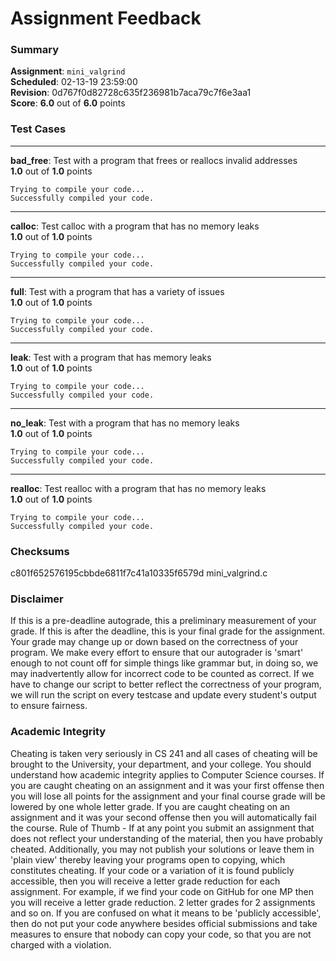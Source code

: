 # Assignment Feedback

### Summary

**Assignment**: `mini_valgrind`  
**Scheduled**: 02-13-19 23:59:00  
**Revision**: 0d767f0d82728c635f236981b7aca79c7f6e3aa1  
**Score**: **6.0** out of **6.0** points

### Test Cases
---

**bad_free**: Test with a program that frees or reallocs invalid addresses  
**1.0** out of **1.0** points
```
Trying to compile your code...
Successfully compiled your code.
```
---

**calloc**: Test calloc with a program that has no memory leaks  
**1.0** out of **1.0** points
```
Trying to compile your code...
Successfully compiled your code.
```
---

**full**: Test with a program that has a variety of issues  
**1.0** out of **1.0** points
```
Trying to compile your code...
Successfully compiled your code.
```
---

**leak**: Test with a program that has memory leaks  
**1.0** out of **1.0** points
```
Trying to compile your code...
Successfully compiled your code.
```
---

**no_leak**: Test with a program that has no memory leaks  
**1.0** out of **1.0** points
```
Trying to compile your code...
Successfully compiled your code.
```
---

**realloc**: Test realloc with a program that has no memory leaks  
**1.0** out of **1.0** points
```
Trying to compile your code...
Successfully compiled your code.
```
### Checksums

c801f652576195cbbde6811f7c41a10335f6579d mini_valgrind.c


### Disclaimer
If this is a pre-deadline autograde, this a preliminary measurement of your grade.
If this is after the deadline, this is your final grade for the assignment.
Your grade may change up or down based on the correctness of your program.
We make every effort to ensure that our autograder is 'smart' enough to not count off
for simple things like grammar but, in doing so, we may inadvertently allow for
incorrect code to be counted as correct.
If we have to change our script to better reflect the correctness of your program,
we will run the script on every testcase and update every student's output to ensure fairness.



### Academic Integrity
Cheating is taken very seriously in CS 241 and all cases of cheating will be brought to the University, your department, and your college.
You should understand how academic integrity applies to Computer Science courses.
If you are caught cheating on an assignment and it was your first offense then you will lose all points for the assignment and your final course
grade will be lowered by one whole letter grade. If you are caught cheating on an assignment and it was your second offense then you will automatically fail the course.
Rule of Thumb - If at any point you submit an assignment that does not reflect your understanding of the material, then you have probably cheated.
Additionally, you may not publish your solutions or leave them in 'plain view' thereby leaving your programs open to copying, which constitutes cheating.
If your code or a variation of it is found publicly accessible, then you will receive a letter grade reduction for each assignment.
For example, if we find your code on GitHub for one MP then you will receive a letter grade reduction. 2 letter grades for 2 assignments and so on.
If you are confused on what it means to be 'publicly accessible', then do not put your code anywhere besides official submissions and take measures
to ensure that nobody can copy your code, so that you are not charged with a violation.



